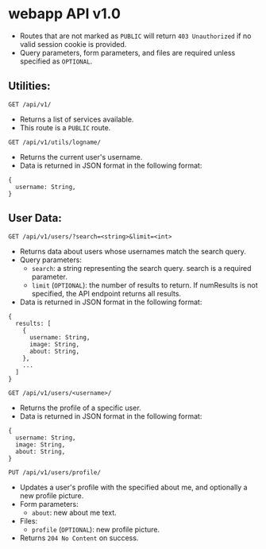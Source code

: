 # webapp API v1.0
- Routes that are not marked as `PUBLIC` will return `403 Unauthorized` if no valid session cookie is provided.
- Query parameters, form parameters, and files are required unless specified as `OPTIONAL`.

## Utilities:

`GET /api/v1/`
- Returns a list of services available.
- This route is a `PUBLIC` route.

`GET /api/v1/utils/logname/`
- Returns the current user's username.
- Data is returned in JSON format in the following format:
```
{
  username: String,
}
```

## User Data:

`GET /api/v1/users/?search=<string>&limit=<int>`
- Returns data about users whose usernames match the search query.
- Query parameters:
    - `search`: a string representing the search query.
      search is a required parameter.
    - `limit` (`OPTIONAL`): the number of results to return.
      If numResults is not specified, the API endpoint returns all results.
- Data is returned in JSON format in the following format:
```
{
  results: [
    {
      username: String,
      image: String,
      about: String,
    },
    ...
  ]
}
```

`GET /api/v1/users/<username>/`
- Returns the profile of a specific user.
- Data is returned in JSON format in the following format:
```
{
  username: String,
  image: String,
  about: String,
}
```

`PUT /api/v1/users/profile/`
- Updates a user's profile with the specified about me, and optionally a new profile picture.
- Form parameters:
    - `about`: new about me text.
- Files:
    - `profile` (`OPTIONAL`): new profile picture.
- Returns `204 No Content` on success.
